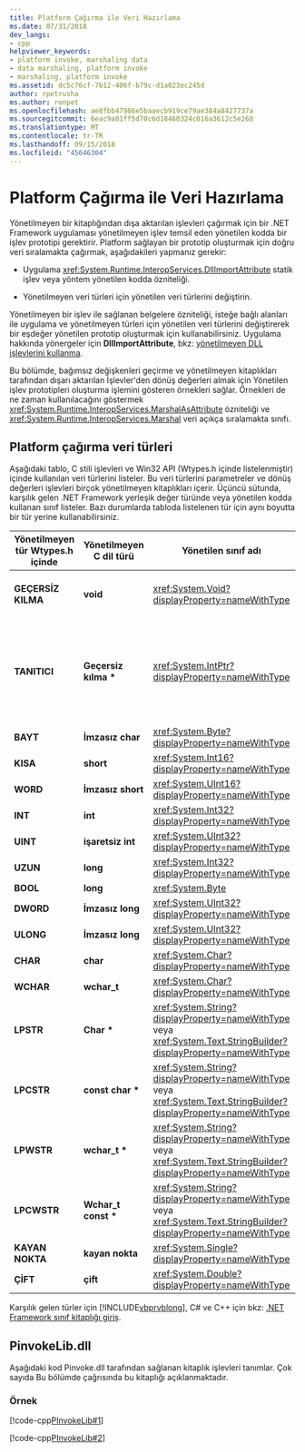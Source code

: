 ```yaml
---
title: Platform Çağırma ile Veri Hazırlama
ms.date: 07/31/2018
dev_langs:
- cpp
helpviewer_keywords:
- platform invoke, marshaling data
- data marshaling, platform invoke
- marshaling, platform invoke
ms.assetid: dc5c76cf-7b12-406f-b79c-d1a023ec245d
author: rpetrusha
ms.author: ronpet
ms.openlocfilehash: ae8fbb47986e5baaecb919ce79ae384a8427737a
ms.sourcegitcommit: 6eac9a01ff5d70c6d18460324c016a3612c5e268
ms.translationtype: MT
ms.contentlocale: tr-TR
ms.lasthandoff: 09/15/2018
ms.locfileid: "45646304"
---
```

# <a name="marshaling-data-with-platform-invoke"></a>Platform Çağırma ile Veri Hazırlama
Yönetilmeyen bir kitaplığından dışa aktarılan işlevleri çağırmak için bir .NET Framework uygulaması yönetilmeyen işlev temsil eden yönetilen kodda bir işlev prototipi gerektirir. Platform sağlayan bir prototip oluşturmak için doğru veri sıralamakta çağırmak, aşağıdakileri yapmanız gerekir:  
  
-   Uygulama <xref:System.Runtime.InteropServices.DllImportAttribute> statik işlev veya yöntem yönetilen kodda özniteliği.  
  
-   Yönetilmeyen veri türleri için yönetilen veri türlerini değiştirin.  
  
 Yönetilmeyen bir işlev ile sağlanan belgelere özniteliği, isteğe bağlı alanları ile uygulama ve yönetilmeyen türleri için yönetilen veri türlerini değiştirerek bir eşdeğer yönetilen prototip oluşturmak için kullanabilirsiniz. Uygulama hakkında yönergeler için **DllImportAttribute**, bkz: [yönetilmeyen DLL işlevlerini kullanma](../../../docs/framework/interop/consuming-unmanaged-dll-functions.md).  
  
 Bu bölümde, bağımsız değişkenleri geçirme ve yönetilmeyen kitaplıkları tarafından dışarı aktarılan İşlevler'den dönüş değerleri almak için Yönetilen işlev prototipleri oluşturma işlemini gösteren örnekleri sağlar. Örnekleri de ne zaman kullanılacağını göstermek <xref:System.Runtime.InteropServices.MarshalAsAttribute> özniteliği ve <xref:System.Runtime.InteropServices.Marshal> veri açıkça sıralamakta sınıfı.  
  
## <a name="platform-invoke-data-types"></a>Platform çağırma veri türleri  
 Aşağıdaki tablo, C stili işlevleri ve Win32 API (Wtypes.h içinde listelenmiştir) içinde kullanılan veri türlerini listeler. Bu veri türlerini parametreler ve dönüş değerleri işlevleri birçok yönetilmeyen kitaplıkları içerir. Üçüncü sütunda, karşılık gelen .NET Framework yerleşik değer türünde veya yönetilen kodda kullanan sınıf listeler. Bazı durumlarda tabloda listelenen tür için aynı boyutta bir tür yerine kullanabilirsiniz.  
  
|Yönetilmeyen tür Wtypes.h içinde|Yönetilmeyen C dil türü|Yönetilen sınıf adı|Açıklama|  
|--------------------------------|-------------------------------|------------------------|-----------------|  
|**GEÇERSİZ KILMA**|**void**|<xref:System.Void?displayProperty=nameWithType>|Bir değer döndürmeyen bir işlev uygulandı.|
|**TANITICI**|**Geçersiz kılma \***|<xref:System.IntPtr?displayProperty=nameWithType>|32 bit 32-bit Windows işletim sistemlerine, 64 bit Windows işletim sistemlerinde 64 bit.|  
|**BAYT**|**İmzasız char**|<xref:System.Byte?displayProperty=nameWithType>|8 bit|  
|**KISA**|**short**|<xref:System.Int16?displayProperty=nameWithType>|16 bit|  
|**WORD**|**İmzasız short**|<xref:System.UInt16?displayProperty=nameWithType>|16 bit|  
|**INT**|**int**|<xref:System.Int32?displayProperty=nameWithType>|32 bit|  
|**UINT**|**işaretsiz int**|<xref:System.UInt32?displayProperty=nameWithType>|32 bit|  
|**UZUN**|**long**|<xref:System.Int32?displayProperty=nameWithType>|32 bit|  
|**BOOL**|**long**|<xref:System.Byte>|32 bit|  
|**DWORD**|**İmzasız long**|<xref:System.UInt32?displayProperty=nameWithType>|32 bit|  
|**ULONG**|**İmzasız long**|<xref:System.UInt32?displayProperty=nameWithType>|32 bit|  
|**CHAR**|**char**|<xref:System.Char?displayProperty=nameWithType>|ANSI ile işaretleme.|  
|**WCHAR**|**wchar_t**|<xref:System.Char?displayProperty=nameWithType>|Unicode süslemek.|  
|**LPSTR**|**Char &ast;**|<xref:System.String?displayProperty=nameWithType> veya <xref:System.Text.StringBuilder?displayProperty=nameWithType>|ANSI ile işaretleme.|  
|**LPCSTR**|**const char &ast;**|<xref:System.String?displayProperty=nameWithType> veya <xref:System.Text.StringBuilder?displayProperty=nameWithType>|ANSI ile işaretleme.|  
|**LPWSTR**|**wchar_t &ast;**|<xref:System.String?displayProperty=nameWithType> veya <xref:System.Text.StringBuilder?displayProperty=nameWithType>|Unicode süslemek.|  
|**LPCWSTR**|**Wchar_t const &ast;**|<xref:System.String?displayProperty=nameWithType> veya <xref:System.Text.StringBuilder?displayProperty=nameWithType>|Unicode süslemek.|  
|**KAYAN NOKTA**|**kayan nokta**|<xref:System.Single?displayProperty=nameWithType>|32 bit|  
|**ÇİFT**|**çift**|<xref:System.Double?displayProperty=nameWithType>|64 bit|  
  
 Karşılık gelen türler için [!INCLUDE[vbprvblong](../../../includes/vbprvblong-md.md)], C# ve C++ için bkz: [.NET Framework sınıf kitaplığı giriş](../../../docs/standard/class-library-overview.md).  
  
## <a name="pinvokelibdll"></a>PinvokeLib.dll  
 Aşağıdaki kod Pinvoke.dll tarafından sağlanan kitaplık işlevleri tanımlar. Çok sayıda Bu bölümde çağrısında bu kitaplığı açıklanmaktadır.  
  
### <a name="example"></a>Örnek  
 [!code-cpp[PInvokeLib#1](../../../samples/snippets/cpp/VS_Snippets_CLR/pinvokelib/cpp/pinvokelib.cpp#1)]  
  
 [!code-cpp[PInvokeLib#2](../../../samples/snippets/cpp/VS_Snippets_CLR/pinvokelib/cpp/pinvokelib.h#2)]
